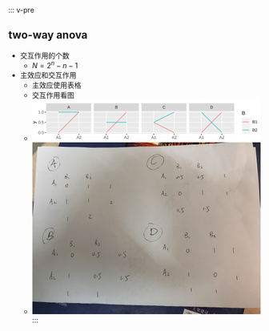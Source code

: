 ::: v-pre
## two-way anova

- 交互作用的个数
  - $N = 2^n - n - 1$
- 主效应和交互作用
  - 主效应使用表格
  - 交互作用看图
  - ![image-20241201192443468](ps.assets/image-20241201192443468.png)
  - ![f66940b6ce6ab9dd322f4d96a444173](ps.assets/f66940b6ce6ab9dd322f4d96a444173.jpg)
:::